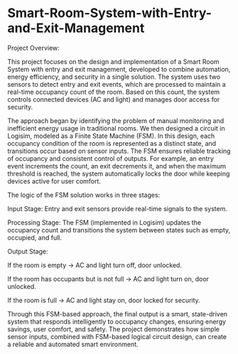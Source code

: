 # Smart-Room-System-with-Entry-and-Exit-Management
Project Overview:

This project focuses on the design and implementation of a Smart Room System with entry and exit management, developed to combine automation, energy efficiency, and security in a single solution. The system uses two sensors to detect entry and exit events, which are processed to maintain a real-time occupancy count of the room. Based on this count, the system controls connected devices (AC and light) and manages door access for security.

The approach began by identifying the problem of manual monitoring and inefficient energy usage in traditional rooms. We then designed a circuit in Logisim, modeled as a Finite State Machine (FSM). In this design, each occupancy condition of the room is represented as a distinct state, and transitions occur based on sensor inputs. The FSM ensures reliable tracking of occupancy and consistent control of outputs. For example, an entry event increments the count, an exit decrements it, and when the maximum threshold is reached, the system automatically locks the door while keeping devices active for user comfort.

The logic of the FSM solution works in three stages:

Input Stage: Entry and exit sensors provide real-time signals to the system.

Processing Stage: The FSM (implemented in Logisim) updates the occupancy count and transitions the system between states such as empty, occupied, and full.

Output Stage:

If the room is empty → AC and light turn off, door unlocked.

If the room has occupants but is not full → AC and light turn on, door unlocked.

If the room is full → AC and light stay on, door locked for security.

Through this FSM-based approach, the final output is a smart, state-driven system that responds intelligently to occupancy changes, ensuring energy savings, user comfort, and safety. The project demonstrates how simple sensor inputs, combined with FSM-based logical circuit design, can create a reliable and automated smart environment.
